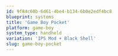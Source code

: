 ```yaml
---
id: 9f84c60b-6d61-4be4-b134-6b0e2edf4bc8
blueprint: systems
title: 'Game Boy Pocket'
platform: game-boy
system_type: handheld
variation: 'IPS Mod + Black Shell'
slug: game-boy-pocket
---
```

